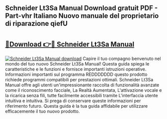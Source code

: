 ## Schneider Lt3Sa Manual Download gratuit PDF - Part-vhr Italiano Nuovo manuale del proprietario di riparazione qiefU

# <h2><a href="http://dfgodk8.blite.top/?on=Schneider+Lt3Sa+Manual">🔗Download 👉🔴 Schneider Lt3Sa Manual</a></h2>

[![Schneider Lt3Sa Manual download](https://i.imgur.com/lujVjoI.png)](http://dfgodk8.blite.top/?on=Schneider+Lt3Sa+Manual)
Capire il tuo compagno benvenuto nel mondo del tuo nuovo Schneider Lt3Sa Manual! Questa guida spiega le caratteristiche e le funzioni e fornisce importanti istruzioni operative. Informazioni importanti sul programma REDDDDDDD questo prodotto richiede programmi compatibili per prestazioni ottimali. Schneider Lt3Sa Manual offre agli utenti un'impressionante raccolta di funzionalità avanzate come il riconoscimento facciale, La Realtà Aumentata, L'attivazione vocale e la ricarica senza fili, tutte facilmente accessibili tramite L'interfaccia utente intuitiva e intuitiva. Si prega di conservare queste informazioni per riferimento futuro. Questa guida è la tua guida affidabile per utilizzare efficacemente il tuo nuovo prodotto.
